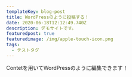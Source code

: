 ```yaml
---
templateKey: blog-post
title: WordPressのように投稿する！
date: 2020-06-18T12:12:49.740Z
description: デモサイトです。
featuredpost: true
featuredimage: /img/apple-touch-icon.png
tags:
  - テストタグ
---
```

Contetを用いてWordPressのように編集できます！